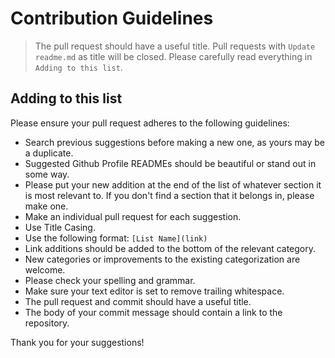 # Contribution Guidelines

> The pull request should have a useful title. Pull requests with `Update readme.md` as title will be closed. Please carefully read everything in `Adding to this list`.

## Adding to this list

Please ensure your pull request adheres to the following guidelines:

- Search previous suggestions before making a new one, as yours may be a duplicate.
- Suggested Github Profile READMEs should be beautiful or stand out in some way.
- Please put your new addition at the end of the list of whatever section it is most relevant to. If you don't find a section that it belongs in, please make one.
- Make an individual pull request for each suggestion.
- Use Title Casing.
- Use the following format: `[List Name](link)`
- Link additions should be added to the bottom of the relevant category.
- New categories or improvements to the existing categorization are welcome.
- Please check your spelling and grammar.
- Make sure your text editor is set to remove trailing whitespace.
- The pull request and commit should have a useful title.
- The body of your commit message should contain a link to the repository.

Thank you for your suggestions!
